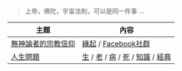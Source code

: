 > 上帝，佛陀，宇宙法則，可以是同一件事 ...

主題 | 內容
-----|-----------------------------------------------
[無神論者的宗教信仰](00-無神論者的宗教信仰/無神論者的宗教信仰.md) | [緣起](00-無神論者的宗教信仰/緣起.md) / [Facebook社群](https://www.facebook.com/groups/1185887362055958/)
[人生問題](00-無神論者的宗教信仰/人生的問題.md) | [生](01-生/) / [老](02-老/) / [病](03-病/) / [死](04-死/) / [知識](05-知識/) / [經典](06-經典/)
